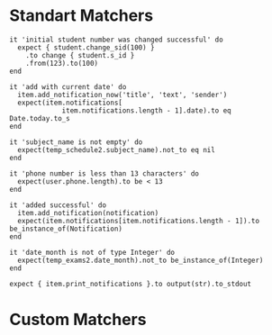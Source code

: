 # Standart Matchers
    it 'initial student number was changed successful' do
      expect { student.change_sid(100) }
        .to change { student.s_id }
        .from(123).to(100)
    end
    
    it 'add with current date' do
      item.add_notification_now('title', 'text', 'sender')
      expect(item.notifications[
                 item.notifications.length - 1].date).to eq Date.today.to_s
    end
    
    it 'subject_name is not empty' do
      expect(temp_schedule2.subject_name).not_to eq nil
    end
    
    it 'phone number is less than 13 characters' do
      expect(user.phone.length).to be < 13
    end
    
    it 'added successful' do
      item.add_notification(notification)
      expect(item.notifications[item.notifications.length - 1]).to be_instance_of(Notification)
    end
    
    it 'date_month is not of type Integer' do
      expect(temp_exams2.date_month).not_to be_instance_of(Integer)
    end
    
    expect { item.print_notifications }.to output(str).to_stdout
    


# Custom Matchers
